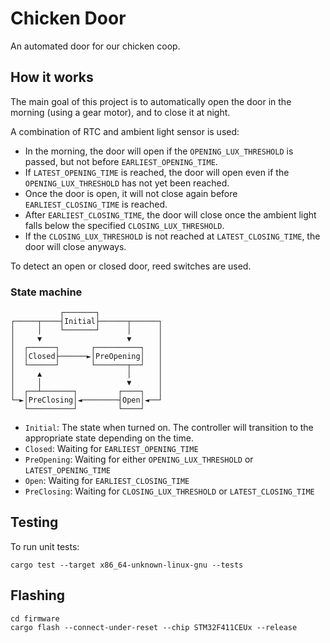 # Chicken Door

An automated door for our chicken coop.

## How it works

The main goal of this project is to automatically open the door in the morning
(using a gear motor), and to close it at night.

A combination of RTC and ambient light sensor is used:

- In the morning, the door will open if the `OPENING_LUX_THRESHOLD` is passed,
  but not before `EARLIEST_OPENING_TIME`.
- If `LATEST_OPENING_TIME` is reached, the door will open even if the
  `OPENING_LUX_THRESHOLD` has not yet been reached.
- Once the door is open, it will not close again before `EARLIEST_CLOSING_TIME`
  is reached.
- After `EARLIEST_CLOSING_TIME`, the door will close once the ambient light
  falls below the specified `CLOSING_LUX_THRESHOLD`.
- If the `CLOSING_LUX_THRESHOLD` is not reached at `LATEST_CLOSING_TIME`, the
  door will close anyways.

To detect an open or closed door, reed switches are used.

### State machine

               ┌───────┐
    ┌─────┬────┤Initial├──────┬──────┐
    │     │    └───────┘      │      │
    │     ▼                   ▼      │
    │  ┌──────┐       ┌──────────┐   │
    │  │Closed├──────►│PreOpening│   │
    │  └──────┘       └───────┬──┘   │
    │     ▲                   │      │
    │     │                   ▼      │
    │  ┌──┴───────┐         ┌────┐   │
    └─►│PreClosing│◄────────┤Open│◄──┘
       └──────────┘         └────┘

- `Initial`: The state when turned on. The controller will transition to the
  appropriate state depending on the time.
- `Closed`: Waiting for `EARLIEST_OPENING_TIME`
- `PreOpening`: Waiting for either `OPENING_LUX_THRESHOLD` or `LATEST_OPENING_TIME`
- `Open`: Waiting for `EARLIEST_CLOSING_TIME`
- `PreClosing`: Waiting for `CLOSING_LUX_THRESHOLD` or `LATEST_CLOSING_TIME`

## Testing

To run unit tests:

    cargo test --target x86_64-unknown-linux-gnu --tests

## Flashing

    cd firmware
    cargo flash --connect-under-reset --chip STM32F411CEUx --release
